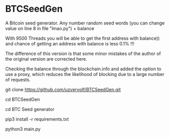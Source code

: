 # BTCSeedGen
A Bitcoin seed generator. Any number random seed words (you can change value on line 8 in file "lmao.py") + balance

With 9500 Threads you will be able to get the first address with balance)) and chance of getting an address with balance is less 0.1% !!!

The difference of this version is that some minor mistakes of the author of the original version are corrected here. 

Checking the balance through the blockchain.info and added the option to use a proxy, which reduces the likelihood of blocking due to a large number of requests.

git clone https://github.com/uzvervolf/BTCSeedGen.git

cd BTCSeedGen

cd BTC Seed generator

pip3 install -r requirements.txt

python3 main.py

